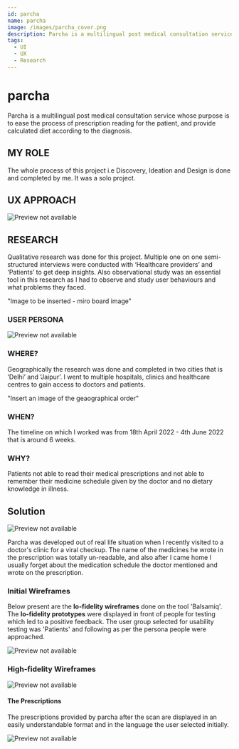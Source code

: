 ```yaml
---
id: parcha
name: parcha
image: /images/parcha_cover.png
description: Parcha is a multilingual post medical consultation service.
tags: 
  - UI
  - UX
  - Research
---
```


# **parcha**

Parcha is a multilingual post medical consultation service whose 
purpose is to ease the process of prescription reading 
for the patient, and provide calculated diet according 
to the diagnosis.




## MY ROLE

The whole process of this project i.e Discovery, Ideation and Design is done and completed by me. It was a solo project.


## UX APPROACH

![Preview not available](/images/user-centered.png)





## RESEARCH

Qualitative research was done for this project. Multiple one on one semi-structured interviews were conducted with ‘Healthcare providers’ and ‘Patients’ to get deep insights. Also observational study was an essential tool in this research as I had to observe and study user behaviours and what problems they faced.

"Image to be inserted - miro board image"

### USER PERSONA

![Preview not available](/images/persona.png)

### WHERE?

Geographically the research was done and completed in two cities that is ‘Delhi’ and ‘Jaipur’. I went to multiple hospitals, clinics and healthcare centres to gain access to doctors and patients.

"Insert an image of the geaographical order"

### WHEN?

The timeline on which I worked was from 18th April 2022 - 4th June 2022 that is around 6 weeks.

### WHY?


Patients not able to read their medical prescriptions and not able to remember their medicine schedule given by the doctor and no dietary knowledge in illness.

## Solution

![Preview not available](/images/Parcha.png)


Parcha was developed out of real life situation when I recently visited to a doctor's clinic for a viral checkup. The name of the medicines he wrote in the prescription was totally un-readable, and also after I came home I usually forget about the medication schedule the doctor mentioned and wrote on the prescription.

### Initial Wireframes

Below present are the **lo-fidelity wireframes** done on the tool 'Balsamiq'.
The **lo-fidelity prototypes** were displayed in front of people for testing which led to a positive feedback. The user group selected for usability testing was 'Patients' and following as per the persona people were approached.

![Preview not available](/images/lowireframe.png)

 
### High-fidelity Wireframes

![Preview not available](/images/initialscreens.png)

#### **The Prescriptions**

The prescriptions provided by parcha after the scan are displayed in an easily understandable format and in the language the user selected initially.

![Preview not available](/images/prescriptions.png)



